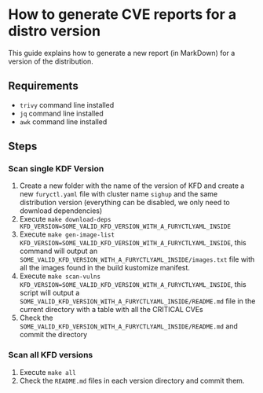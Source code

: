 # How to generate CVE reports for a distro version

This guide explains how to generate a new report (in MarkDown) for a version of the distribution.

## Requirements

* `trivy` command line installed
* `jq` command line installed
* `awk` command line installed

## Steps

### Scan single KDF Version

1) Create a new folder with the name of the version of KFD and create a new `furyctl.yaml` file with cluster name `sighup` and the same distribution version (everything can be disabled, we only need to download dependencies)
2) Execute `make download-deps KFD_VERSION=SOME_VALID_KFD_VERSION_WITH_A_FURYCTLYAML_INSIDE` 
3) Execute `make gen-image-list KFD_VERSION=SOME_VALID_KFD_VERSION_WITH_A_FURYCTLYAML_INSIDE`, this command will output an `SOME_VALID_KFD_VERSION_WITH_A_FURYCTLYAML_INSIDE/images.txt` file with all the images found in the build kustomize manifest.
4) Execute `make scan-vulns KFD_VERSION=SOME_VALID_KFD_VERSION_WITH_A_FURYCTLYAML_INSIDE`, this script will output a `SOME_VALID_KFD_VERSION_WITH_A_FURYCTLYAML_INSIDE/README.md` file in the current directory with a table with all the CRITICAL CVEs
5) Check the `SOME_VALID_KFD_VERSION_WITH_A_FURYCTLYAML_INSIDE/README.md` and commit the directory

### Scan all KFD versions

1) Execute `make all`
2) Check the `README.md` files in each version directory and commit them.

